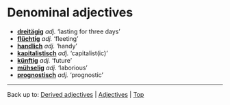 # Denominal adjectives

- **[dreitägig](d/dr/dreitaegig.md)** *adj.* ‘lasting for three days’
- **[flüchtig](f/fl/fluechtig.md)** *adj.* ‘fleeting’
- **[handlich](h/ha/handlich.md)** *adj.* ‘handy’
- **[kapitalistisch](k/ka/kapitalistisch.md)** *adj.* ‘capitalist(ic)’
- **[künftig](k/kue/kuenftig.md)** *adj.* ‘future’
- **[mühselig](m/mue/muehselig.md)** *adj.* ‘laborious’
- **[prognostisch](p/pr/prognostisch.md)** *adj.* ‘prognostic’

----

Back up to: [Derived adjectives](derivedAdjectives.md) | [Adjectives](index.md) | [Top](../index.md)
